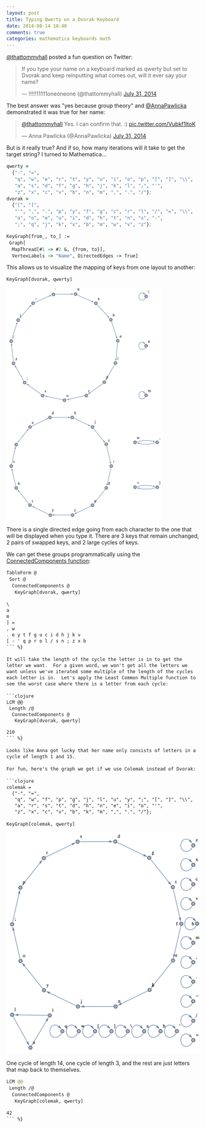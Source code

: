 ```yaml
---
layout: post
title: Typing Qwerty on a Dvorak Keyboard
date: 2014-08-14 18:40
comments: true
categories: mathematica keyboards math
---
```

[@thattommyhall](https://twitter.com/thattommyhall) posted a fun question on Twitter:

<blockquote><p>If you type your name on a keyboard marked as qwerty but set to Dvorak and keep reinputting what comes out, will it ever say your name?</p>&mdash; !!!!!11111oneoneone (@thattommyhall) <a href="https://twitter.com/thattommyhall/statuses/494916131598393344">July 31, 2014</a></blockquote>
<script async src="//platform.twitter.com/widgets.js" charset="utf-8"></script>

The best answer was "yes because group theory" and [@AnnaPawlicka](https://twitter.com/AnnaPawlicka) demonstrated it was true for her name:
<blockquote class="twitter-tweet" lang="en"><p><a href="https://twitter.com/thattommyhall">@thattommyhall</a> Yes. I can confirm that. :) <a href="http://t.co/Vubkf1ltoK">pic.twitter.com/Vubkf1ltoK</a></p>&mdash; Anna Pawlicka (@AnnaPawlicka) <a href="https://twitter.com/AnnaPawlicka/statuses/494918999747350529">July 31, 2014</a></blockquote>
<script async src="//platform.twitter.com/widgets.js" charset="utf-8"></script>

But is it really true?  And if so, how many iterations will it take to get the target string?  I turned to Mathematica...

```clojure
qwerty =
  {"-", "=",
   "q", "w", "e", "r", "t", "y", "u", "i", "o", "p", "[", "]", "\\",
   "a", "s", "d", "f", "g", "h", "j", "k", "l", ";", "'",
   "z", "x", "c", "v", "b", "n", "m", ",", ".", "/"};
dvorak =
  {"[", "]",
   "'", ",", ".", "p", "y", "f", "g", "c", "r", "l", "/", "=", "\\",
   "a", "o", "e", "u", "i", "d", "h", "t", "n", "s", "-",
   ";", "q", "j", "k", "x", "b", "m", "w", "v", "z"};
```

```clojure
KeyGraph[from_, to_] :=
 Graph[
  MapThread[#1 -> #2 &, {from, to}],
  VertexLabels -> "Name", DirectedEdges -> True]
```

This allows us to visualize the mapping of keys from one layout to another:

```clojure
KeyGraph[dvorak, qwerty]
```
![Dvorak to Qwerty Graph](/images/dvorak-qwerty.png)

There is a single directed edge going from each character to the one that will be displayed when you type it.  There are 3 keys that remain unchanged, 2 pairs of swapped keys, and 2 large cycles of keys.

We can get these groups programmatically using the [ConnectedComponents function](http://reference.wolfram.com/mathematica/ref/ConnectedComponents.html):

```clojure
TableForm @
 Sort @
  ConnectedComponents @
   KeyGraph[dvorak, qwerty]
```

``` Output lang:text %}
\
a
m
] =
, w
. e y t f g u c i d h j k v
[ - ' q p r o l / s n ; z x b
``` %}

It will take the length of the cycle the letter is in to get the letter we want.  For a given word, we won't get all the letters we want unless we've iterated some multiple of the length of the cycles each letter is in.  Let's apply the Least Common Multiple function to see the worst case where there is a letter from each cycle:

```clojure
LCM @@
 Length /@
  ConnectedComponents @
   KeyGraph[dvorak, qwerty]
```
``` Output lang:text %}
210
``` %}

Looks like Anna got lucky that her name only consists of letters in a cycle of length 1 and 15.

For fun, here's the graph we get if we use Colemak instead of Dvorak:

```clojure
colemak =
  {"-", "=",
   "q", "w", "f", "p", "g", "j", "l", "u", "y", ";", "[", "]", "\\",
   "a", "r", "s", "t", "d", "h", "n", "e", "i", "o", "'",
   "z", "x", "c", "v", "b", "k", "m", ",", ".", "/"};

KeyGraph[colemak, qwerty]
```
![Colemak to Qwerty Graph](/images/colemak-qwerty.png)

One cycle of length 14, one cycle of length 3, and the rest are just letters that map back to themselves.

```clojure
LCM @@
 Length /@
  ConnectedComponents @
   KeyGraph[colemak, qwerty]
```
``` Output lang:text %}
42
``` %}
